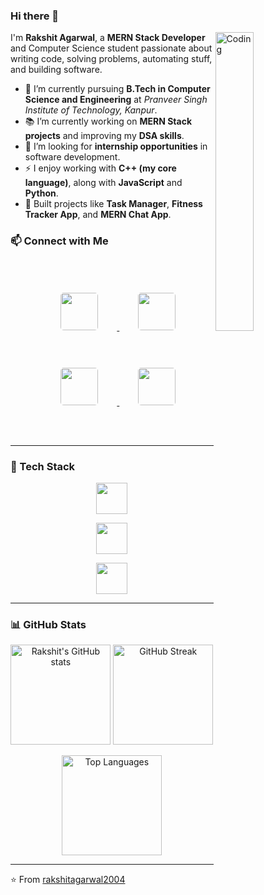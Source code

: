 ### Hi there 👋 
<img width="35%" align="right" alt="Coding" src="https://user-images.githubusercontent.com/48678280/88862734-4903af80-d201-11ea-968b-9c939d88a37c.gif" />

I'm **Rakshit Agarwal**, a **MERN Stack Developer** and Computer Science student passionate about writing code, solving problems, automating stuff, and building software.

- 🔭 I’m currently pursuing **B.Tech in Computer Science and Engineering** at *Pranveer Singh Institute of Technology, Kanpur*.  
- 📚 I’m currently working on **MERN Stack projects** and improving my **DSA skills**.  
- 👯 I’m looking for **internship opportunities** in software development.  
- ⚡ I enjoy working with **C++ (my core language)**, along with **JavaScript** and **Python**.  
- 🚀 Built projects like **Task Manager**, **Fitness Tracker App**, and **MERN Chat App**.  
### 📫 Connect with Me  

<p align="center" style="padding: 20px;">
  <a href="https://www.linkedin.com/in/rakshit-agarwal-520335255/" target="_blank">
    <img src="https://skillicons.dev/icons?i=linkedin" height="60" style="margin: 20px; padding: 10px; border-radius: 15px; transition: all 0.3s ease-in-out;" onmouseover="this.style.transform='scale(1.2)';this.style.boxShadow='0 0 15px #0A66C2'" onmouseout="this.style.transform='scale(1)';this.style.boxShadow='none'" />
  </a>
  <a href="mailto:orakshit109@gmail.com" target="_blank">
    <img src="https://skillicons.dev/icons?i=gmail" height="60" style="margin: 20px; padding: 10px; border-radius: 15px; transition: all 0.3s ease-in-out;" onmouseover="this.style.transform='scale(1.2)';this.style.boxShadow='0 0 15px #D44638'" onmouseout="this.style.transform='scale(1)';this.style.boxShadow='none'" />
  </a>
  <a href="https://leetcode.com/u/Rakshit2213256/" target="_blank">
    <img src="https://img.icons8.com/external-tal-revivo-color-tal-revivo/48/null/external-level-up-your-coding-skills-and-quickly-land-a-job-logo-color-tal-revivo.png" height="60" style="margin: 20px; padding: 10px; border-radius: 15px; transition: all 0.3s ease-in-out;" onmouseover="this.style.transform='scale(1.2)';this.style.boxShadow='0 0 15px #FFA116'" onmouseout="this.style.transform='scale(1)';this.style.boxShadow='none'" />
  </a>
  <a href="https://www.geeksforgeeks.org/user/2k22cse2w807/" target="_blank">
    <img src="https://img.icons8.com/color/48/000000/GeeksforGeeks.png" height="60" style="margin: 20px; padding: 10px; border-radius: 15px; transition: all 0.3s ease-in-out;" onmouseover="this.style.transform='scale(1.2)';this.style.boxShadow='0 0 15px #2F8D46'" onmouseout="this.style.transform='scale(1)';this.style.boxShadow='none'" />
  </a>
</p>

---

### 🚀 Tech Stack  

<p align="center">
  <!-- Languages -->
  <img src="https://skillicons.dev/icons?i=cpp,python,javascript,java,mysql,mongodb" height="50" />
</p>

<p align="center">
  <!-- Frontend -->
  <img src="https://skillicons.dev/icons?i=react,html,css,materialui" height="50" />
</p>

<p align="center">
  <!-- Backend & Tools -->
  <img src="https://skillicons.dev/icons?i=nodejs,express,redux,git,github,postman,vscode,firebase" height="50" />
</p>

---

### 📊 GitHub Stats  

<p align="center">
  <img src="https://github-readme-stats.vercel.app/api?username=rakshitagarwal2004&show_icons=true&theme=tokyonight" alt="Rakshit's GitHub stats" height="160"/>
  <img src="https://github-readme-streak-stats.herokuapp.com/?user=rakshitagarwal2004&theme=tokyonight" alt="GitHub Streak" height="160"/>
</p>

<p align="center">
  <img src="https://github-readme-stats.vercel.app/api/top-langs/?username=rakshitagarwal2004&layout=compact&theme=tokyonight" alt="Top Languages" height="160"/>
</p>

---

⭐️ From [rakshitagarwal2004](https://github.com/rakshitagarwal2004)

